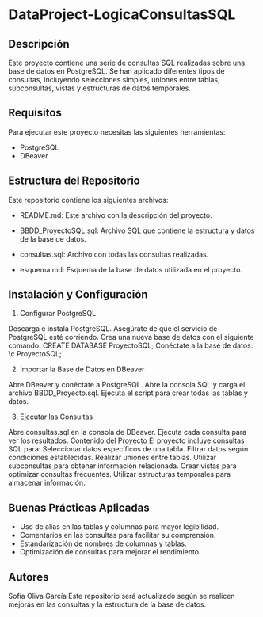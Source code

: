 # DataProject-LogicaConsultasSQL
## Descripción
Este proyecto contiene una serie de consultas SQL realizadas sobre una base de datos en PostgreSQL. Se han aplicado diferentes tipos de consultas, incluyendo selecciones simples, uniones entre tablas, subconsultas, vistas y estructuras de datos temporales.

## Requisitos
Para ejecutar este proyecto necesitas las siguientes herramientas:
- PostgreSQL
- DBeaver

## Estructura del Repositorio

Este repositorio contiene los siguientes archivos:

- README.md: Este archivo con la descripción del proyecto.

- BBDD_ProyectoSQL.sql: Archivo SQL que contiene la estructura y datos de la base de datos.

- consultas.sql: Archivo con todas las consultas realizadas.

- esquema.md: Esquema de la base de datos utilizada en el proyecto.

## Instalación y Configuración

1. Configurar PostgreSQL

  Descarga e instala PostgreSQL.
  Asegúrate de que el servicio de PostgreSQL esté corriendo.
  Crea una nueva base de datos con el siguiente comando:
  CREATE DATABASE ProyectoSQL;
  Conéctate a la base de datos:
  \c ProyectoSQL;

2. Importar la Base de Datos en DBeaver

  Abre DBeaver y conéctate a PostgreSQL.
  Abre la consola SQL y carga el archivo BBDD_Proyecto.sql.
  Ejecuta el script para crear todas las tablas y datos.

3. Ejecutar las Consultas

  Abre consultas.sql en la consola de DBeaver.
  Ejecuta cada consulta para ver los resultados.
  Contenido del Proyecto
  El proyecto incluye consultas SQL para:
  Seleccionar datos específicos de una tabla.
  Filtrar datos según condiciones establecidas.
  Realizar uniones entre tablas.
  Utilizar subconsultas para obtener información relacionada.
  Crear vistas para optimizar consultas frecuentes.
  Utilizar estructuras temporales para almacenar información.

## Buenas Prácticas Aplicadas

- Uso de alias en las tablas y columnas para mayor legibilidad.
- Comentarios en las consultas para facilitar su comprensión.
- Estandarización de nombres de columnas y tablas.
- Optimización de consultas para mejorar el rendimiento.

## Autores

Sofía Oliva García
Este repositorio será actualizado según se realicen mejoras en las consultas y la estructura de la base de datos.



